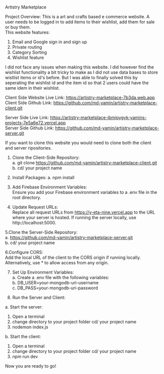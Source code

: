 Artistry Marketplace

Project Overview: This is a art and crafts based e commerce website. A user needs to be logged in to add items to their wishlist, add them for sale or buy them. <br/>
This website features:<br/>
1. Email and Google sign in and sign up<br/>
2. Private routing<br/>
3. Category Sorting<br/>
4. Wishlist feature <br/>

I did not face any issues when making this website. I did however find the wishlist functionality a bit tricky to make as I did not use data bases to store wistlist items or id's before. But I was able to finally solved this by seperating the wishlist id and the item id so that 2 users could have the same idem in their wishlist.


Client Side Website Live Link: https://artistry-marketplace-7b3da.web.app
<br/>
Client Side Github Link: https://github.com/md-yamin/artistry-marketplace-client.git

Server Side Live Link: https://artistry-marketplace-ibmipygyk-yamins-projects-7e5a6e72.vercel.app
<br/>
Server Side Github Link: https://github.com/md-yamin/artistry-marketplace-server.git

If you want to clone this website you would need to clone both the client and server ripositories.

1. Clone the Client-Side Repository:<br/>
 a. git clone https://github.com/md-yamin/artistry-marketplace-client.git<br/>
 b. cd/ your project name<br/>

2. Install Packages:
 a. npm install<br/>
 
3. Add Firebase Environment Variables:<br/>
  Ensure you add your Firebase environment variables to a .env file in the root directory.
  
4. Update Request URLs:<br/>
  Replace all request URLs from https://y-eta-nine.vercel.app to the URL where your server is hosted. If running the server locally, use 
  http://localhost:5000.
  
5.Clone the Server-Side Repository:<br/>
  a. https://github.com/md-yamin/artistry-marketplace-server.git<br/>
  b. cd/ your project name<br/>

6.Configure CORS:<br/>
Add the local URL of the client to the CORS origin if running locally. Alternatively, use * to allow access from any origin.

7. Set Up Environment Variables:<br/>
  a. Create a .env file with the following variables:<br/>
  b. DB_USER=your-mongodb-uri-username<br/>
  c. DB_PASS=your-mongodb-uri-password<br/>
  
8. Run the Server and Client:<br/>

  a. Start the server:<br/>
  
   1. Open a terminal<br/>
   2. change directory to your project folder cd/ your project name<br/>
   3. nodemon index.js<br/>
   
  b. Start the client:<br/>
  
   1. Open a terminal<br/>
   2. change directory to your project folder cd/ your project name<br/>
   3. npm run dev<br/>
   
Now you are ready to go!







